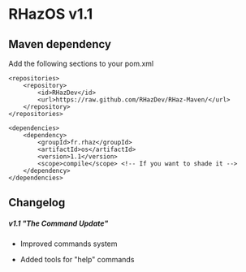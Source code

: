 # RHazOS v1.1

## Maven dependency

Add the following sections to your pom.xml

```
<repositories>
	<repository>
		<id>RHazDev</id>
		<url>https://raw.github.com/RHazDev/RHaz-Maven/</url>
	</repository>
</repositories>

<dependencies>
	<dependency>
		<groupId>fr.rhaz</groupId>
		<artifactId>os</artifactId>
		<version>1.1</version>
		<scope>compile</scope> <!-- If you want to shade it -->
	</dependency>
</dependencies>
```

## Changelog

##### v1.1 "The Command Update"

* Improved commands system

* Added tools for "help" commands